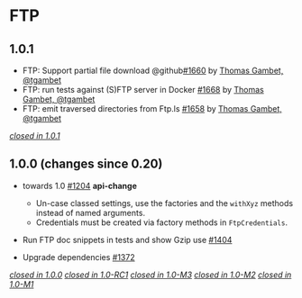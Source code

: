 # FTP

## 1.0.1

* FTP: Support partial file download @github[#1660](#1660) by [Thomas Gambet, @tgambet](https://github.com/tgambet)
* FTP: run tests against (S)FTP server in Docker [#1668](https://github.com/akka/alpakka/pull/1668) by [Thomas Gambet, @tgambet](https://github.com/tgambet) 
* FTP: emit traversed directories from Ftp.ls [#1658](https://github.com/akka/alpakka/pull/1658) by [Thomas Gambet, @tgambet](https://github.com/tgambet)

[*closed in 1.0.1*](https://github.com/akka/alpakka/issues?q=is%3Aclosed+milestone%3A1.0.1+label%3Ap%3Aftp)


## 1.0.0 (changes since 0.20)

* towards 1.0 [#1204](https://github.com/akka/alpakka/pull/1204)  **api-change** 
    * Un-case classed settings, use the factories and the `withXyz` methods instead of named arguments.
    * Credentials must be created via factory methods in `FtpCredentials`.

* Run FTP doc snippets in tests and show Gzip use [#1404](https://github.com/akka/alpakka/pull/1404)

* Upgrade dependencies [#1372](https://github.com/akka/alpakka/pull/1372) 

[*closed in 1.0.0*](https://github.com/akka/alpakka/issues?q=is%3Aclosed+milestone%3A1.0.0+label%3Ap%3Aftp)
[*closed in 1.0-RC1*](https://github.com/akka/alpakka/issues?q=is%3Aclosed+milestone%3A1.0-RC1+label%3Ap%3Aftp)
[*closed in 1.0-M3*](https://github.com/akka/alpakka/issues?q=is%3Aclosed+milestone%3A1.0-M3+label%3Ap%3Aftp)
[*closed in 1.0-M2*](https://github.com/akka/alpakka/issues?q=is%3Aclosed+milestone%3A1.0-M2+label%3Ap%3Aftp)
[*closed in 1.0-M1*](https://github.com/akka/alpakka/issues?q=is%3Aclosed+milestone%3A1.0-M1+label%3Ap%3Aftp)
